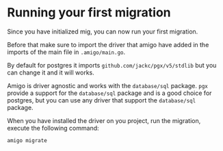 # Running your first migration

Since you have initialized mig, you can now run your first migration.

Before that make sure to import the driver that amigo have added in the imports of the main file in `.amigo/main.go`.

By default for postgres it imports `github.com/jackc/pgx/v5/stdlib` but you can change it and it will works. 

Amigo is driver agnostic and works with the `database/sql` package.
`pgx` provide a support for the `database/sql` package and is a good choice for postgres, but you can use any driver that support the `database/sql` package.


When you have installed the driver on you project, run the migration, execute the following command:

```sh
amigo migrate
```

